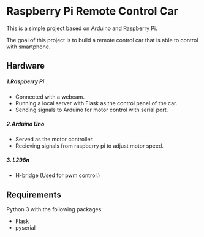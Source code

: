 # Raspberry Pi Remote Control Car

This is a simple project based on Arduino and Raspberry Pi.

The goal of this project is to build a remote control car that is able to control with smartphone.


## Hardware

##### 1.Raspberry Pi

- Connected with a webcam.
- Running a local server with Flask as the control panel of the car.
- Sending signals to Arduino for motor control with serial port.

##### 2.Arduino Uno

- Served as the motor controller.
- Recieving signals from raspberry pi to adjust motor speed.

##### 3. L298n

- H-bridge (Used for pwm control.)


## Requirements

Python 3 with the following packages:

- Flask
- pyserial
